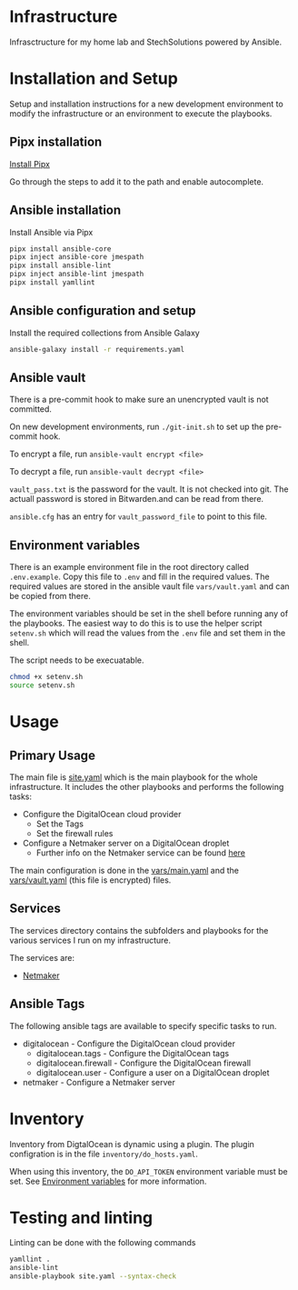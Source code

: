 # Infrastructure
Infrasctructure for my home lab and StechSolutions powered by Ansible.

# Installation and Setup
Setup and installation instructions for a new development environment to modify the infrastructure or an environment to execute the playbooks.

## Pipx installation
[Install Pipx](https://github.com/pypa/pipx#on-linux-install-via-pip-requires-pip-190-or-later)

Go through the steps to add it to the path and enable autocomplete.

## Ansible installation
Install Ansible via Pipx
```bash
pipx install ansible-core
pipx inject ansible-core jmespath
pipx install ansible-lint
pipx inject ansible-lint jmespath
pipx install yamllint
```

## Ansible configuration and setup

Install the required collections from Ansible Galaxy
```bash
ansible-galaxy install -r requirements.yaml
```

## Ansible vault
There is a pre-commit hook to make sure an unencrypted vault is not committed.

On new development environments, run `./git-init.sh` to set up the pre-commit hook.

To encrypt a file, run `ansible-vault encrypt <file>`

To decrypt a file, run `ansible-vault decrypt <file>`

`vault_pass.txt` is the password for the vault. It is not checked into git. The actuall password is stored in Bitwarden.and can be read from there.

`ansible.cfg` has an entry for `vault_password_file` to point to this file.

## Environment variables
There is an example environment file in the root directory called `.env.example`. Copy this file to `.env` and fill in the required values. The required values are stored in the ansible vault file `vars/vault.yaml` and can be copied from there.

The environment variables should be set in the shell before running any of the playbooks. The easiest way to do this is to use the helper script `setenv.sh` which will read the values from the `.env` file and set them in the shell. 

The script needs to be execuatable.

```bash
chmod +x setenv.sh
source setenv.sh
```

# Usage
## Primary Usage
The main file is [site.yaml](site.yaml) which is the main playbook for the whole infrastructure. It includes the other playbooks and performs the following tasks:

- Configure the DigitalOcean cloud provider
    - Set the Tags
    - Set the firewall rules
- Configure a Netmaker server on a DigitalOcean droplet
    - Further info on the Netmaker service can be found [here](services/netmaker/README.md)

The main configuration is done in the [vars/main.yaml](vars/main.yaml) and the [vars/vault.yaml](vars/vault.yaml) (this file is encrypted) files.


## Services
The services directory contains the subfolders and playbooks for the various services I run on my infrastructure.

The services are:
- [Netmaker](services/netmaker/README.md)

## Ansible Tags
The following ansible tags are available to specify specific tasks to run.

- digitalocean - Configure the DigitalOcean cloud provider
    - digitalocean.tags - Configure the DigitalOcean tags
    - digitalocean.firewall - Configure the DigitalOcean firewall
    - digitalocean.user - Configure a user on a DigitalOcean droplet
- netmaker - Configure a Netmaker server

# Inventory
Inventory from DigtalOcean is dynamic using a plugin. The plugin configration is in the file `inventory/do_hosts.yaml`.

When using this inventory, the `DO_API_TOKEN` environment variable must be set. See [Environment variables](#environment-variables) for more information.

# Testing and linting
Linting can be done with the following commands

```bash
yamllint .
ansible-lint
ansible-playbook site.yaml --syntax-check
```
